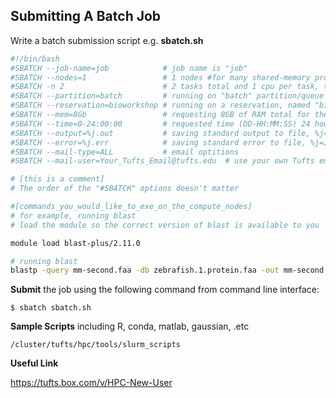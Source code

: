 ## Submitting A Batch Job

Write a batch submission script e.g. **sbatch.sh**

```bash
#!/bin/bash
#SBATCH --job-name=job            # job name is "job"
#SBATCH --nodes=1                 # 1 nodes #for many shared-memory programs,please leave -N as 1.
#SBATCH -n 2                      # 2 tasks total and 1 cpu per task, that gives you 2 cpu cores for this job
#SBATCH --partition=batch         # running on "batch" partition/queue
#SBATCH --reservation=bioworkshop # running on a reservation, named "bioworkshop", if no access to reservation, omit this line
#SBATCH --mem=8Gb                 # requesting 8GB of RAM total for the number of cpus you requested
#SBATCH --time=0-24:00:00         # requested time (DD-HH:MM:SS) 24 hours
#SBATCH --output=%j.out           # saving standard output to file, %j=JOBID
#SBATCH --error=%j.err            # saving standard error to file, %j=JOBID
#SBATCH --mail-type=ALL           # email optitions
#SBATCH --mail-user=Your_Tufts_Email@tufts.edu  # use your own Tufts email address

# [this is a comment]
# The order of the "#SBATCH" options doesn't matter

#[commands_you_would_like_to_exe_on_the_compute_nodes]
# for example, running blast 
# load the module so the correct version of blast is available to you

module load blast-plus/2.11.0

# running blast
blastp -query mm-second.faa -db zebrafish.1.protein.faa -out mm-second.x.zebrafish.tsv -outfmt 6

```

**Submit** the job using the following command from command line interface:

`$ sbatch sbatch.sh`

**Sample Scripts** including R, conda, matlab, gaussian, .etc

`/cluster/tufts/hpc/tools/slurm_scripts`

**Useful Link**

https://tufts.box.com/v/HPC-New-User


